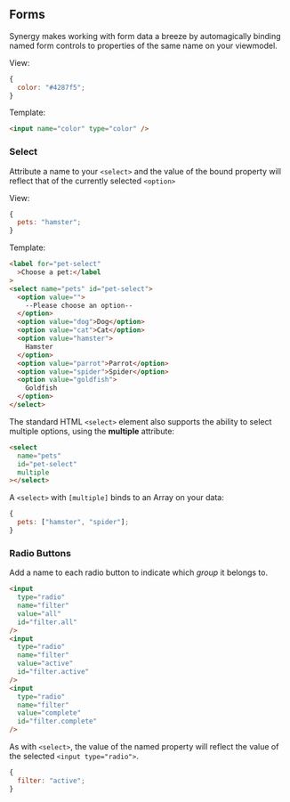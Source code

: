 ## Forms

Synergy makes working with form data a breeze by
automagically binding named form controls to
properties of the same name on your viewmodel.

View:

```js
{
  color: "#4287f5";
}
```

Template:

```html
<input name="color" type="color" />
```

### Select

Attribute a name to your `<select>` and the value
of the bound property will reflect that of the
currently selected `<option>`

View:

```js
{
  pets: "hamster";
}
```

Template:

```html
<label for="pet-select"
  >Choose a pet:</label
>
<select name="pets" id="pet-select">
  <option value="">
    --Please choose an option--
  </option>
  <option value="dog">Dog</option>
  <option value="cat">Cat</option>
  <option value="hamster">
    Hamster
  </option>
  <option value="parrot">Parrot</option>
  <option value="spider">Spider</option>
  <option value="goldfish">
    Goldfish
  </option>
</select>
```

The standard HTML `<select>` element also supports
the ability to select multiple options, using the
**multiple** attribute:

```html
<select
  name="pets"
  id="pet-select"
  multiple
></select>
```

A `<select>` with `[multiple]` binds to an Array
on your data:

```js
{
  pets: ["hamster", "spider"];
}
```

### Radio Buttons

Add a name to each radio button to indicate which
_group_ it belongs to.

```html
<input
  type="radio"
  name="filter"
  value="all"
  id="filter.all"
/>
<input
  type="radio"
  name="filter"
  value="active"
  id="filter.active"
/>
<input
  type="radio"
  name="filter"
  value="complete"
  id="filter.complete"
/>
```

As with `<select>`, the value of the named
property will reflect the value of the selected
`<input type="radio">`.

```js
{
  filter: "active";
}
```
